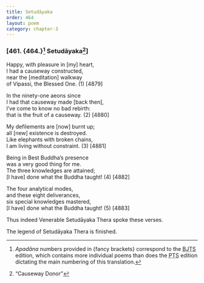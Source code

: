 ```yaml
---
title: Setudāyaka
order: 464
layout: poem
category: chapter-3
---
```


### \[461. {464.}[^1] Setudāyaka[^2]\]

Happy, with pleasure in \[my\] heart,  
I had a causeway constructed,  
near the \[meditation\] walkway  
of Vipassi, the Blessed One. (1) \[4879\]

In the ninety-one aeons since  
I had that causeway made \[back then\],  
I’ve come to know no bad rebirth:  
that is the fruit of a causeway. (2) \[4880\]

My defilements are \[now\] burnt up;  
all \[new\] existence is destroyed.  
Like elephants with broken chains,  
I am living without constraint. (3) \[4881\]

Being in Best Buddha’s presence  
was a very good thing for me.  
The three knowledges are attained;  
\[I have\] done what the Buddha taught! (4) \[4882\]

The four analytical modes,  
and these eight deliverances,  
six special knowledges mastered,  
\[I have\] done what the Buddha taught! (5) \[4883\]

Thus indeed Venerable Setudāyaka Thera spoke these verses.

The legend of Setudāyaka Thera is finished.

[^1]: *Apadāna* numbers provided in {fancy brackets} correspond to the <abbr title="Buddha Jayanthi Tripitaka Series">BJTS</abbr> edition, which contains more individual poems than does the <abbr title="Pali Text Society">PTS</abbr> edition dictating the main numbering of this translation.

[^2]: “Causeway Donor”
